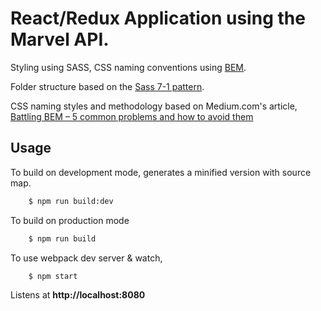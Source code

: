 # React/Redux Application using the Marvel API.

Styling using SASS, CSS naming conventions using [BEM](http://getbem.com/).

Folder structure based on the [Sass 7-1 pattern](https://github.com/HugoGiraudel/sass-boilerplate).

CSS naming styles and methodology based on Medium.com's article, [Battling BEM – 5 common problems and how to avoid them](https://medium.com/fed-or-dead/battling-bem-5-common-problems-and-how-to-avoid-them-5bbd23dee319)



## Usage

To build on development mode, generates a minified version with source map.

```bash
    $ npm run build:dev
```

To build on production mode

```bash
    $ npm run build
```

To use webpack dev server & watch,

```bash
    $ npm start
```

Listens at **http://localhost:8080**